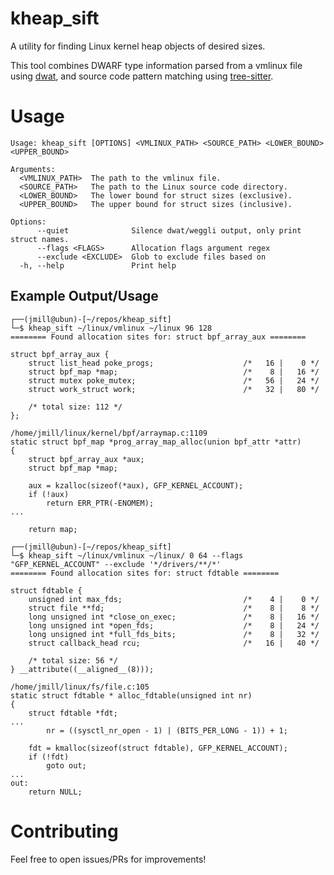 # kheap_sift

A utility for finding Linux kernel heap objects of desired sizes.

This tool combines DWARF type information parsed from a vmlinux file using [dwat](https://github.com/zolutal/dwat), and source code pattern matching using [tree-sitter](https://tree-sitter.github.io/tree-sitter/).

# Usage

```
Usage: kheap_sift [OPTIONS] <VMLINUX_PATH> <SOURCE_PATH> <LOWER_BOUND> <UPPER_BOUND>

Arguments:
  <VMLINUX_PATH>  The path to the vmlinux file.
  <SOURCE_PATH>   The path to the Linux source code directory.
  <LOWER_BOUND>   The lower bound for struct sizes (exclusive).
  <UPPER_BOUND>   The upper bound for struct sizes (inclusive).

Options:
      --quiet              Silence dwat/weggli output, only print struct names.
      --flags <FLAGS>      Allocation flags argument regex
      --exclude <EXCLUDE>  Glob to exclude files based on
  -h, --help               Print help
```

## Example Output/Usage

```
┌──(jmill@ubun)-[~/repos/kheap_sift]
└─$ kheap_sift ~/linux/vmlinux ~/linux 96 128
======== Found allocation sites for: struct bpf_array_aux ========

struct bpf_array_aux {
    struct list_head poke_progs;                	/*   16 |    0 */
    struct bpf_map *map;                        	/*    8 |   16 */
    struct mutex poke_mutex;                    	/*   56 |   24 */
    struct work_struct work;                    	/*   32 |   80 */

    /* total size: 112 */
};

/home/jmill/linux/kernel/bpf/arraymap.c:1109
static struct bpf_map *prog_array_map_alloc(union bpf_attr *attr)
{
	struct bpf_array_aux *aux;
	struct bpf_map *map;

	aux = kzalloc(sizeof(*aux), GFP_KERNEL_ACCOUNT);
	if (!aux)
		return ERR_PTR(-ENOMEM);
...

	return map;
```

```
┌──(jmill@ubun)-[~/repos/kheap_sift]
└─$ kheap_sift ~/linux/vmlinux ~/linux/ 0 64 --flags "GFP_KERNEL_ACCOUNT" --exclude '*/drivers/**/*'
======== Found allocation sites for: struct fdtable ========

struct fdtable {
    unsigned int max_fds;                       	/*    4 |    0 */
    struct file **fd;                           	/*    8 |    8 */
    long unsigned int *close_on_exec;           	/*    8 |   16 */
    long unsigned int *open_fds;                	/*    8 |   24 */
    long unsigned int *full_fds_bits;           	/*    8 |   32 */
    struct callback_head rcu;                   	/*   16 |   40 */

    /* total size: 56 */
} __attribute((__aligned__(8)));

/home/jmill/linux/fs/file.c:105
static struct fdtable * alloc_fdtable(unsigned int nr)
{
	struct fdtable *fdt;
...
		nr = ((sysctl_nr_open - 1) | (BITS_PER_LONG - 1)) + 1;

	fdt = kmalloc(sizeof(struct fdtable), GFP_KERNEL_ACCOUNT);
	if (!fdt)
		goto out;
...
out:
	return NULL;
```

# Contributing

Feel free to open issues/PRs for improvements!

